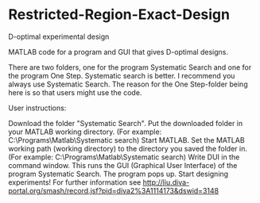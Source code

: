 # Restricted-Region-Exact-Design
D-optimal experimental design

MATLAB code for a program and GUI that gives D-optimal designs.

There are two folders, one for the program Systematic Search and one for the program One Step. Systematic search is better. I recommend you always use Systematic Search. The reason for the One Step-folder being here is so that users might use the code.

User instructions:

Download the folder "Systematic Search".
Put the downloaded folder in your MATLAB working directory. (For example: C:\Programs\Matlab\Systematic search)
Start MATLAB.
Set the MATLAB working path (working directory) to the directory you saved the folder in. (For example: C:\Programs\Matlab\Systematic search)
Write DUI in the command window. This runs the GUI (Graphical User Interface) of the program Systematic Search.
The program pops up.
Start designing experiments!
For further information see http://liu.diva-portal.org/smash/record.jsf?pid=diva2%3A1114173&dswid=3148
